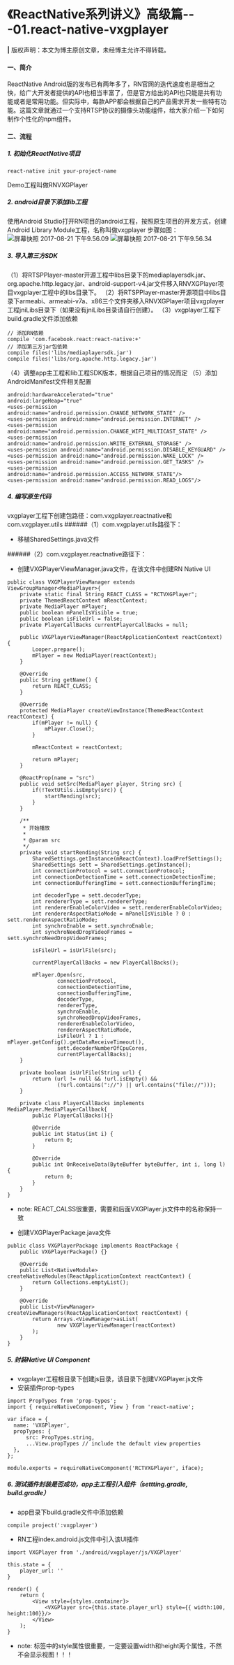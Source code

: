 # 《ReactNative系列讲义》高级篇---01.react-native-vxgplayer

**|** 版权声明：本文为博主原创文章，未经博主允许不得转载。

#### 一、简介
ReactNative Android版的发布已有两年多了，RN官网的迭代速度也是相当之快，给广大开发者提供的API也相当丰富了，但是官方给出的API也只能是共有功能或者是常用功能。但实际中，每款APP都会根据自己的产品需求开发一些特有功能。这篇文章就通过一个支持RTSP协议的摄像头功能组件，给大家介绍一下如何制作个性化的npm组件。

#### 二、流程
##### 1. 初始化ReactNative项目
```
react-native init your-project-name
```
Demo工程叫做RNVXGPlayer
##### 2. android目录下添加lib工程
使用Android Studio打开RN项目的android工程，按照原生项目的开发方式，创建Android Library Module工程，名称叫做vxgplayer
步骤如图：![屏幕快照 2017-08-21 下午9.56.09](media/15033069663671/%E5%B1%8F%E5%B9%95%E5%BF%AB%E7%85%A7%202017-08-21%20%E4%B8%8B%E5%8D%889.56.09.png)
![屏幕快照 2017-08-21 下午9.56.34](media/15033069663671/%E5%B1%8F%E5%B9%95%E5%BF%AB%E7%85%A7%202017-08-21%20%E4%B8%8B%E5%8D%889.56.34.png)


##### 3. 导入第三方SDK
（1）将RTSPPlayer-master开源工程中libs目录下的mediaplayersdk.jar、org.apache.http.legacy.jar、android-support-v4.jar文件移入RNVXGPlayer项目vxgplayer工程中的libs目录下。
（2）将RTSPPlayer-master开源项目中libs目录下armeabi、armeabi-v7a、x86三个文件夹移入RNVXGPlayer项目vxgplayer工程jniLibs目录下（如果没有jniLibs目录请自行创建）。
（3）vxgplayer工程下build.gradle文件添加依赖

```
// 添加RN依赖
compile 'com.facebook.react:react-native:+'
// 添加第三方jar包依赖
compile files('libs/mediaplayersdk.jar')
compile files('libs/org.apache.http.legacy.jar')
```

（4）调整app主工程和lib工程SDK版本，根据自己项目的情况而定
（5）添加AndroidManifest文件相关配置

```
android:hardwareAccelerated="true"
android:largeHeap="true"
<uses-permission android:name="android.permission.CHANGE_NETWORK_STATE" />
<uses-permission android:name="android.permission.INTERNET" />
<uses-permission android:name="android.permission.CHANGE_WIFI_MULTICAST_STATE" />
<uses-permission android:name="android.permission.WRITE_EXTERNAL_STORAGE" />
<uses-permission android:name="android.permission.DISABLE_KEYGUARD" />
<uses-permission android:name="android.permission.WAKE_LOCK" />
<uses-permission android:name="android.permission.GET_TASKS" />
<uses-permission android:name="android.permission.ACCESS_NETWORK_STATE"/>
<uses-permission android:name="android.permission.READ_LOGS"/>
```

##### 4. 编写原生代码
vxgplayer工程下创建包路径：com.vxgplayer.reactnative和com.vxgplayer.utils
######（1）com.vxgplayer.utils路径下：
* 移植SharedSettings.java文件

######（2）com.vxgplayer.reactnative路径下：
* 创建VXGPlayerViewManager.java文件，在该文件中创建RN Native UI

```
public class VXGPlayerViewManager extends ViewGroupManager<MediaPlayer>{
    private static final String REACT_CLASS = "RCTVXGPlayer";
    private ThemedReactContext mReactContext;
    private MediaPlayer mPlayer;
    public boolean mPanelIsVisible = true;
    public boolean isFileUrl = false;
    private PlayerCallBacks currentPlayerCallBacks = null;

    public VXGPlayerViewManager(ReactApplicationContext reactContext) {
        Looper.prepare();
        mPlayer = new MediaPlayer(reactContext);
    }

    @Override
    public String getName() {
        return REACT_CLASS;
    }

    @Override
    protected MediaPlayer createViewInstance(ThemedReactContext reactContext) {
        if(mPlayer != null) {
            mPlayer.Close();
        }

        mReactContext = reactContext;

        return mPlayer;
    }

    @ReactProp(name = "src")
    public void setSrc(MediaPlayer player, String src) {
        if(!TextUtils.isEmpty(src)) {
            startRending(src);
        }
    }

    /**
     * 开始播放
     *
     * @param src
     */
    private void startRending(String src) {
        SharedSettings.getInstance(mReactContext).loadPrefSettings();
        SharedSettings sett = SharedSettings.getInstance();
        int connectionProtocol = sett.connectionProtocol;
        int connectionDetectionTime = sett.connectionDetectionTime;
        int connectionBufferingTime = sett.connectionBufferingTime;

        int decoderType = sett.decoderType;
        int rendererType = sett.rendererType;
        int rendererEnableColorVideo = sett.rendererEnableColorVideo;
        int rendererAspectRatioMode = mPanelIsVisible ? 0 : sett.rendererAspectRatioMode;
        int synchroEnable = sett.synchroEnable;
        int synchroNeedDropVideoFrames = sett.synchroNeedDropVideoFrames;

        isFileUrl = isUrlFile(src);

        currentPlayerCallBacks = new PlayerCallBacks();

        mPlayer.Open(src,
                connectionProtocol,
                connectionDetectionTime,
                connectionBufferingTime,
                decoderType,
                rendererType,
                synchroEnable,
                synchroNeedDropVideoFrames,
                rendererEnableColorVideo,
                rendererAspectRatioMode,
                isFileUrl ? 1 : mPlayer.getConfig().getDataReceiveTimeout(),
                sett.decoderNumberOfCpuCores,
                currentPlayerCallBacks);
    }
    
    private boolean isUrlFile(String url) {
        return (url != null && !url.isEmpty() &&
                (!url.contains("://") || url.contains("file://")));
    }

    private class PlayerCallBacks implements MediaPlayer.MediaPlayerCallback{
        public PlayerCallBacks(){}

        @Override
        public int Status(int i) {
            return 0;
        }

        @Override
        public int OnReceiveData(ByteBuffer byteBuffer, int i, long l) {
            return 0;
        }
    }
}
```

* note: REACT_CALSS很重要，需要和后面VXGPlayer.js文件中的名称保持一致

* 创建VXGPlayerPackage.java文件

```
public class VXGPlayerPackage implements ReactPackage {
    public VXGPlayerPackage() {}
    
    @Override
    public List<NativeModule> createNativeModules(ReactApplicationContext reactContext) {
        return Collections.emptyList();
    }

    @Override
    public List<ViewManager> createViewManagers(ReactApplicationContext reactContext) {
        return Arrays.<ViewManager>asList(
                new VXGPlayerViewManager(reactContext)
        );
    }
}
```

##### 5. 封装Native UI Component
* vxgplayer工程根目录下创建js目录，该目录下创建VXGPlayer.js文件
* 安装插件prop-types

```
import PropTypes from 'prop-types';
import { requireNativeComponent, View } from 'react-native';

var iface = {
  name: 'VXGPlayer',
  propTypes: {
      src: PropTypes.string,
      ...View.propTypes // include the default view properties
  },
};

module.exports = requireNativeComponent('RCTVXGPlayer', iface);
```

##### 6. 测试插件封装是否成功，app主工程引入组件（settting.gradle, build.gradle）
* app目录下build.gradle文件中添加依赖

```
compile project(':vxgplayer')
```

* RN工程index.android.js文件中引入该UI插件

```
import VXGPlayer from './android/vxgplayer/js/VXGPlayer'

this.state = {
    player_url: ''
}

render() {
    return (
        <View style={styles.container}>
            <VXGPlayer src={this.state.player_url} style={{ width:100, height:100}}/>
        </View>
    );
}
```

* note: <VXGPlayer/>标签中的style属性很重要，一定要设置width和height两个属性，不然不会显示视图！！！




